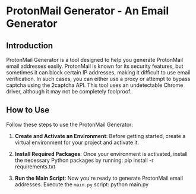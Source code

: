 # ProtonMail Generator - An Email Generator

## Introduction

ProtonMail Generator is a tool designed to help you generate ProtonMail email addresses easily. ProtonMail is known for its security features, but sometimes it can block certain IP addresses, making it difficult to use email verification. In such cases, you can either use a proxy or attempt to bypass captcha using the 2captcha API. This tool uses an undetectable Chrome driver, although it may not be completely foolproof.

## How to Use

Follow these steps to use the ProtonMail Generator:

1. **Create and Activate an Environment**: Before getting started, create a virtual environment for your project and activate it. 

2. **Install Required Packages**: Once your environment is activated, install the necessary Python packages by running: pip install -r requirements.txt

3. **Run the Main Script**: Now you're ready to generate ProtonMail email addresses. Execute the `main.py` script: python main.py